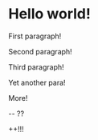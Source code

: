 # Hello world!

First paragraph!

Second paragraph!

Third paragraph!

Yet another para!

More!

-- ??

++!!!